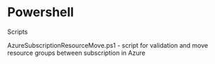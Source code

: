 # Powershell
Scripts

AzureSubscriptionResourceMove.ps1 - script for validation and move resource groups between subscription in Azure
